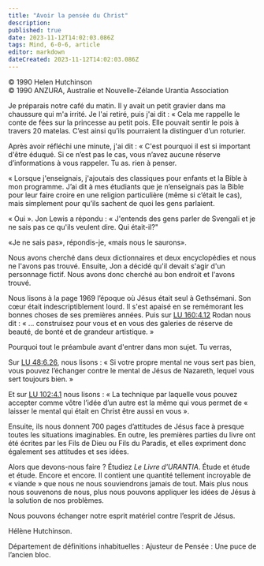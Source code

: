 ```yaml
---
title: "Avoir la pensée du Christ"
description: 
published: true
date: 2023-11-12T14:02:03.086Z
tags: Mind, 6-0-6, article
editor: markdown
dateCreated: 2023-11-12T14:02:03.086Z
---
```


<p class="v-card v-sheet theme--light gray lighten-3 px-2 py-1">© 1990 Helen Hutchinson<br>© 1990 ANZURA, Australie et Nouvelle-Zélande Urantia Association</p>


Je préparais notre café du matin. Il y avait un petit gravier dans ma chaussure qui m'a irrité. Je l'ai retiré, puis j'ai dit : « Cela me rappelle le conte de fées sur la princesse au petit pois. Elle pouvait sentir le pois à travers 20 matelas. C’est ainsi qu’ils pourraient la distinguer d’un roturier.

Après avoir réfléchi une minute, j'ai dit : « C'est pourquoi il est si important d'être éduqué. Si ce n’est pas le cas, vous n’avez aucune réserve d’informations à vous rappeler. Tu as. rien à penser.

« Lorsque j'enseignais, j'ajoutais des classiques pour enfants et la Bible à mon programme. J’ai dit à mes étudiants que je n’enseignais pas la Bible pour leur faire croire en une religion particulière (même si c’était le cas), mais simplement pour qu’ils sachent de quoi les gens parlaient.

« Oui ». Jon Lewis a répondu : « J'entends des gens parler de Svengali et je ne sais pas ce qu'ils veulent dire. Qui était-il?"

«Je ne sais pas», répondis-je, «mais nous le saurons».

Nous avons cherché dans deux dictionnaires et deux encyclopédies et nous ne l'avons pas trouvé. Ensuite, Jon a décidé qu'il devait s'agir d'un personnage fictif. Nous avons donc cherché au bon endroit et l'avons trouvé.

Nous lisons à la page 1969 l’époque où Jésus était seul à Gethsémani. Son cœur était indescriptiblement lourd. Il s'est apaisé en se remémorant les bonnes choses de ses premières années. Puis sur [LU 160:4.12](/fr/The_Urantia_Book/160#p4_12) Rodan nous dit : « ... construisez pour vous et en vous des galeries de réserve de beauté, de bonté et de grandeur artistique. »

Pourquoi tout le préambule avant d'entrer dans mon sujet. Tu verras,

Sur [LU 48:6.26](/fr/The_Urantia_Book/48#p6_26), nous lisons : « Si votre propre mental ne vous sert pas bien, vous pouvez l’échanger contre le mental de Jésus de Nazareth, lequel vous sert toujours bien. »

Et sur [LU 102:4.1](/fr/The_Urantia_Book/102#p4_1) nous lisons : « La technique par laquelle vous pouvez accepter comme vôtre l’idée d’un autre est la même qui vous permet de « laisser le mental qui était en Christ être aussi en vous ».

Ensuite, ils nous donnent 700 pages d’attitudes de Jésus face à presque toutes les situations imaginables. En outre, les premières parties du livre ont été écrites par les Fils de Dieu ou Fils du Paradis, et elles expriment donc également ses attitudes et ses idées.

Alors que devons-nous faire ? Étudiez _Le Livre d'URANTIA_. Étude et étude et étude. Encore et encore. Il contient une quantité tellement incroyable de « viande » que nous ne nous souviendrons jamais de tout. Mais plus nous nous souvenons de nous, plus nous pouvons appliquer les idées de Jésus à la solution de nos problèmes.

Nous pouvons échanger notre esprit matériel contre l’esprit de Jésus.

Hélène Hutchinson.

Département de définitions inhabituelles :
Ajusteur de Pensée : Une puce de l’ancien bloc.

